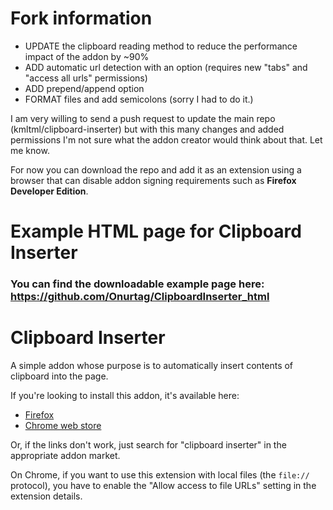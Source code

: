 # Fork information  

- UPDATE the clipboard reading method to reduce the performance impact of the addon by ~90%  
- ADD automatic url detection with an option (requires new "tabs" and "access all urls" permissions)  
- ADD prepend/append option  
- FORMAT files and add semicolons (sorry I had to do it.)  

I am very willing to send a push request to update the main repo (kmltml/clipboard-inserter) but with this many changes and added permissions I'm not sure what the addon creator would think about that. Let me know.  

For now you can download the repo and add it as an extension using a browser that can disable addon signing requirements such as **Firefox Developer Edition**.  


# Example HTML page for Clipboard Inserter

### You can find the downloadable example page here: https://github.com/Onurtag/ClipboardInserter_html  



# Clipboard Inserter

A simple addon whose purpose is to automatically insert contents of clipboard into the page.

If you're looking to install this addon, it's available here:

 - [Firefox](https://addons.mozilla.org/firefox/addon/clipboard-inserter/)
 - [Chrome web store](https://chrome.google.com/webstore/detail/clipboard-inserter/deahejllghicakhplliloeheabddjajm)

Or, if the links don't work, just search for "clipboard inserter" in the appropriate addon market.

On Chrome, if you want to use this extension with local files (the `file://` protocol), you have to enable the "Allow access to file URLs" setting in the extension details.
